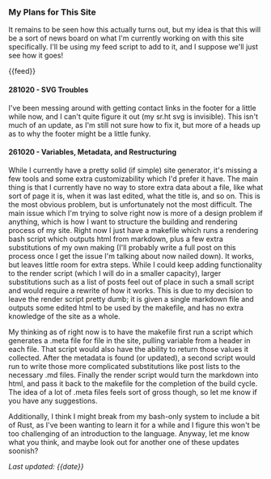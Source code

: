 ### My Plans for This Site

It remains to be seen how this actually turns out, but my idea is that this will be a sort of news board on what I'm currently working on with this site specifically. I'll be using my feed script to add to it, and I suppose we'll just see how it goes!

{{feed}}

#### 281020 - SVG Troubles
I've been messing around with getting contact links in the footer for a little while now, and I can't quite figure it out (my sr.ht svg is invisible). This isn't much of an update, as I'm still not sure how to fix it, but more of a heads up as to why the footer might be a little funky.

#### 261020 - Variables, Metadata, and Restructuring
While I currently have a pretty solid (if simple) site generator, it's missing a few tools and some extra customizability which I'd prefer it have. The main thing is that I currently have no way to store extra data about a file, like what sort of page it is, when it was last edited, what the title is, and so on. This is the most obvious problem, but is unfortunately not the most difficult. The main issue which I'm trying to solve right now is more of a design problem if anything, which is how I want to structure the building and rendering process of my site. Right now I just have a makefile which runs a rendering bash script which outputs html from markdown, plus a few extra substitutions of my own making (I'll probably write a full post on this process once I get the issue I'm talking about now nailed down). It works, but leaves little room for extra steps. While I could keep adding functionality to the render script (which I will do in a smaller capacity), larger substitutions such as a list of posts feel out of place in such a small script and would require a rewrite of how it works. This is due to my decision to leave the render script pretty dumb; it is given a single markdown file and outputs some edited html to be used by the makefile, and has no extra knowledge of the site as a whole. 

My thinking as of right now is to have the makefile first run a script which generates a .meta file for file in the site, pulling variable from a header in each file. That script would also have the ability to return those values it collected. After the metadata is found (or updated), a second script would run to write those more complicated substitutions like post lists to the necessary .md files. Finally the render script would turn the markdown into html, and pass it back to the makefile for the completion of the build cycle. The idea of a lot of .meta files feels sort of gross though, so let me know if you have any suggestions. 

Additionally, I think I might break from my bash-only system to include a bit of Rust, as I've been wanting to learn it for a while and I figure this won't be too challenging of an introduction to the language.
Anyway, let me know what you think, and maybe look out for another one of these updates soonish?

*Last updated: {{date}}*

